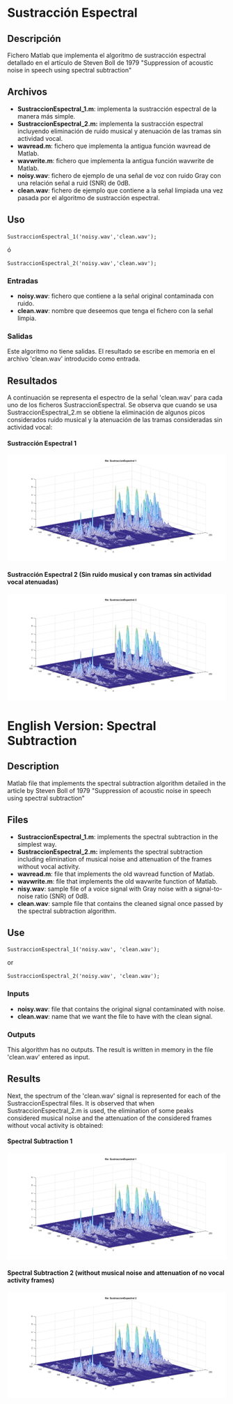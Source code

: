 # Sustracción Espectral

## Descripción

Fichero Matlab que implementa el algoritmo de sustracción espectral detallado en el artículo de Steven Boll de 1979 "Suppression of acoustic noise in speech using spectral subtraction" 

## Archivos

+ **SustraccionEspectral_1.m**: implementa la sustracción espectral de la manera más simple.
+ **SustraccionEspectral_2.m:** implementa la sustracción espectral incluyendo eliminación de ruido musical y atenuación de las tramas  sin actividad vocal.
+ **wavread.m**: fichero que implementa la antigua función wavread de Matlab.
+ **wavwrite.m**: fichero que implementa la antigua función wavwrite de Matlab.
+ **noisy.wav**: fichero de ejemplo de una señal de voz con ruido Gray con una relación señal a ruid (SNR) de 0dB.
+ **clean.wav**: fichero de ejemplo que contiene a la señal limpiada una vez pasada por el algoritmo de sustracción espectral.

## Uso

```
SustraccionEspectral_1('noisy.wav','clean.wav');
```
ó
```
SustraccionEspectral_2('noisy.wav','clean.wav');
```

### Entradas

+ **noisy.wav**: fichero que contiene a la señal original contaminada con ruido.
+ **clean.wav**: nombre que deseemos que tenga el fichero con la señal limpia.

### Salidas

Este algoritmo no tiene salidas. El resultado se escribe en memoria en el archivo 'clean.wav' introducido como entrada.

## Resultados

A continuación se representa el espectro de la señal 'clean.wav' para cada uno de los ficheros SustraccionEspectral. Se observa que cuando se usa SustraccionEspectral_2.m se obtiene la eliminación de algunos picos considerados ruido musical y la atenuación de las tramas consideradas sin actividad vocal:

#### Sustracción Espectral 1
![SustraccionEspectral_1.m](https://raw.githubusercontent.com/BorjaRP93/SustraccionEspectral/master/Screenshots/1.png   "Resultados con SustraccionEspectral_1.m")
#### Sustracción Espectral 2 (Sin ruido musical y con tramas sin actividad vocal atenuadas)
![SustraccionEspectral_2.m](https://raw.githubusercontent.com/BorjaRP93/SustraccionEspectral/master/Screenshots/2.png "Resultados con SustraccionEspectral_2.m")



# English Version: Spectral Subtraction

## Description

Matlab file that implements the spectral subtraction algorithm detailed in the article by Steven Boll of 1979 "Suppression of acoustic noise in speech using spectral subtraction"

## Files

+ **SustraccionEspectral_1.m**: implements the spectral subtraction in the simplest way.
+ **SustraccionEspectral_2.m:** implements the spectral subtraction including elimination of musical noise and attenuation of the frames without vocal activity.
+ **wavread.m**: file that implements the old wavread function of Matlab.
+ **wavwrite.m**: file that implements the old wavwrite function of Matlab.
+ **nisy.wav**: sample file of a voice signal with Gray noise with a signal-to-noise ratio (SNR) of 0dB.
+ **clean.wav**: sample file that contains the cleaned signal once passed by the spectral subtraction algorithm.

## Use

```
SustraccionEspectral_1('noisy.wav', 'clean.wav');
```
or
```
SustraccionEspectral_2('noisy.wav', 'clean.wav');
```

### Inputs

+ **noisy.wav**: file that contains the original signal contaminated with noise.
+ **clean.wav**: name that we want the file to have with the clean signal.

### Outputs

This algorithm has no outputs. The result is written in memory in the file 'clean.wav' entered as input.

## Results

Next, the spectrum of the 'clean.wav' signal is represented for each of the SustraccionEspectral files. It is observed that when SustraccionEspectral_2.m is used, the elimination of some peaks considered musical noise and the attenuation of the considered frames without vocal activity is obtained:

#### Spectral Subtraction 1
![SustraccionEspectral_1.m](https://raw.githubusercontent.com/BorjaRP93/SustraccionEspectral/master/Screenshots/1.png   "Results with SustraccionEspectral_1.m")
#### Spectral Subtraction 2 (without musical noise and attenuation of no vocal activity frames)
![SustraccionEspectral_2.m](https://raw.githubusercontent.com/BorjaRP93/SustraccionEspectral/master/Screenshots/2.png "Results with SustraccionEspectral_2.m")
